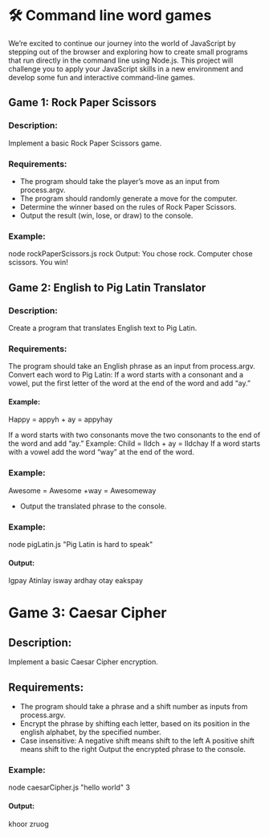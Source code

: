 # 🛠️ Command line word games
We’re excited to continue our journey into the world of JavaScript by stepping out of the browser and exploring how to create small programs that run directly in the command line using Node.js. This project will challenge you to apply your JavaScript skills in a new environment and develop some fun and interactive command-line games.

## Game 1: Rock Paper Scissors
### Description: 
Implement a basic Rock Paper Scissors game.
### Requirements:
- The program should take the player’s move as an input from process.argv.
- The program should randomly generate a move for the computer.
- Determine the winner based on the rules of Rock Paper Scissors.
- Output the result (win, lose, or draw) to the console.
### Example:
node rockPaperScissors.js rock
Output: You chose rock. Computer chose scissors. You win!

## Game 2: English to Pig Latin Translator
### Description: 
Create a program that translates English text to Pig Latin.
### Requirements:
The program should take an English phrase as an input from process.argv.
Convert each word to Pig Latin:
If a word starts with a consonant and a vowel, put the first letter of the word at the end of the word and add “ay.”
#### Example: 
Happy = appyh + ay = appyhay

If a word starts with two consonants move the two consonants to the end of the word and add “ay.”
Example: Child = Ildch + ay = Ildchay
If a word starts with a vowel add the word “way” at the end of the word.
### Example: 
Awesome = Awesome +way = Awesomeway
- Output the translated phrase to the console.
### Example:
node pigLatin.js "Pig Latin is hard to speak"
#### Output: 
Igpay Atinlay isway ardhay otay eakspay

# Game 3: Caesar Cipher
## Description:
 Implement a basic Caesar Cipher encryption.
## Requirements:
- The program should take a phrase and a shift number as inputs from process.argv.
- Encrypt the phrase by shifting each letter, based on its position in the english alphabet, by the specified number.
- Case insensitive:
A negative shift means shift to the left
A positive shift means shift to the right
Output the encrypted phrase to the console.
### Example:
node caesarCipher.js "hello world" 3
#### Output:
 khoor zruog